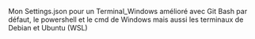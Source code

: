 Mon Settings.json pour un Terminal_Windows amélioré avec Git Bash par défaut, le powershell et le cmd de Windows mais aussi les terminaux de Debian et Ubuntu (WSL)
